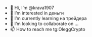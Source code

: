 - 👋 Hi, I’m @krava1907
- 👀 I’m interested in  деньги
- 🌱 I’m currently learning на трейдера
- 💞️ I’m looking to collaborate on ...
- 📫 How to reach me  tg:OleggCrypto

<!---
krava1907/krava1907 is a ✨ special ✨ repository because its `README.md` (this file) appears on your GitHub profile.
You can click the Preview link to take a look at your changes.
--->
